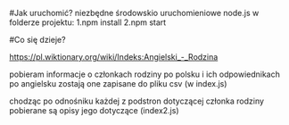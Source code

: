 #Jak uruchomić?
niezbędne środowskio uruchomieniowe node.js
w folderze projektu:
1.npm install
2.npm start

#Co się dzieje?

https://pl.wiktionary.org/wiki/Indeks:Angielski_-_Rodzina

pobieram informacje o członkach rodziny po polsku i ich odpowiednikach po angielsku
zostają one zapisane do pliku csv
(w index.js)

chodząc po odnośniku każdej z podstron dotyczącej członka rodziny pobierane są 
opisy jego dotyczące
(index2.js)
